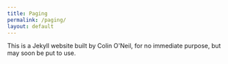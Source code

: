 ```yaml
---
title: Paging
permalink: /paging/
layout: default
---
```

This is a Jekyll website built by Colin O'Neil, for no immediate purpose, but may soon be put to use. 